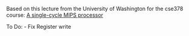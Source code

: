 Based on this lecture from the University of Washington for the cse378 course: [A single-cycle MIPS processor](https://courses.cs.washington.edu/courses/cse378/09wi/lectures/lec07.pdf)

To Do:
    - Fix Register write

